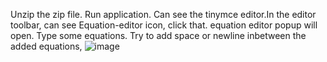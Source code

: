 Unzip the zip file.
Run application.
Can see the tinymce editor.In the editor toolbar, can see Equation-editor icon, click that. equation editor popup will open. Type some equations. Try to add space or newline inbetween the added equations,
![image](https://user-images.githubusercontent.com/88190634/210707956-206dffdc-3965-4c51-b14e-00ebc0e89823.png)
